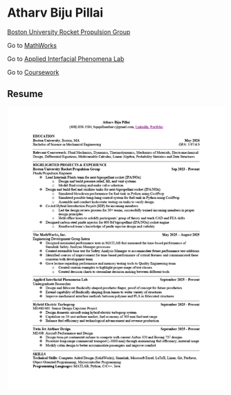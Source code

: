 # Atharv Biju Pillai
[Boston University Rocket Propulsion Group](BURPG.md)

Go to [MathWorks](MathWorks.md)

Go to [Applied Interfacial Phenomena Lab](Research.md)

Go to [Coursework](Coursework.md)


## Resume
![Resume](/images/AtharvBijuPillai-Resume.jpg)

